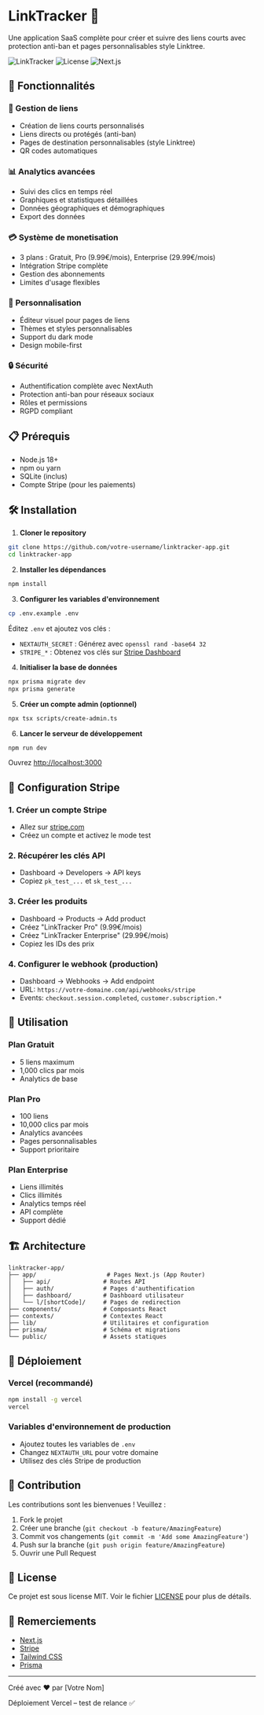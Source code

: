  # LinkTracker 🔗

Une application SaaS complète pour créer et suivre des liens courts avec protection anti-ban et pages personnalisables style Linktree.

![LinkTracker](https://img.shields.io/badge/Version-1.0.0-blue)
![License](https://img.shields.io/badge/License-MIT-green)
![Next.js](https://img.shields.io/badge/Next.js-15.3-black)

## 🚀 Fonctionnalités

### 🔗 Gestion de liens
- Création de liens courts personnalisés
- Liens directs ou protégés (anti-ban)
- Pages de destination personnalisables (style Linktree)
- QR codes automatiques

### 📊 Analytics avancées
- Suivi des clics en temps réel
- Graphiques et statistiques détaillées
- Données géographiques et démographiques
- Export des données

### 💳 Système de monetisation
- 3 plans : Gratuit, Pro (9.99€/mois), Enterprise (29.99€/mois)
- Intégration Stripe complète
- Gestion des abonnements
- Limites d'usage flexibles

### 🎨 Personnalisation
- Éditeur visuel pour pages de liens
- Thèmes et styles personnalisables
- Support du dark mode
- Design mobile-first

### 🔒 Sécurité
- Authentification complète avec NextAuth
- Protection anti-ban pour réseaux sociaux
- Rôles et permissions
- RGPD compliant

## 📋 Prérequis

- Node.js 18+
- npm ou yarn
- SQLite (inclus)
- Compte Stripe (pour les paiements)

## 🛠️ Installation

1. **Cloner le repository**
```bash
git clone https://github.com/votre-username/linktracker-app.git
cd linktracker-app
```

2. **Installer les dépendances**
```bash
npm install
```

3. **Configurer les variables d'environnement**
```bash
cp .env.example .env
```

Éditez `.env` et ajoutez vos clés :
- `NEXTAUTH_SECRET` : Générez avec `openssl rand -base64 32`
- `STRIPE_*` : Obtenez vos clés sur [Stripe Dashboard](https://dashboard.stripe.com)

4. **Initialiser la base de données**
```bash
npx prisma migrate dev
npx prisma generate
```

5. **Créer un compte admin (optionnel)**
```bash
npx tsx scripts/create-admin.ts
```

6. **Lancer le serveur de développement**
```bash
npm run dev
```

Ouvrez [http://localhost:3000](http://localhost:3000)

## 🔧 Configuration Stripe

### 1. Créer un compte Stripe
- Allez sur [stripe.com](https://stripe.com)
- Créez un compte et activez le mode test

### 2. Récupérer les clés API
- Dashboard → Developers → API keys
- Copiez `pk_test_...` et `sk_test_...`

### 3. Créer les produits
- Dashboard → Products → Add product
- Créez "LinkTracker Pro" (9.99€/mois)
- Créez "LinkTracker Enterprise" (29.99€/mois)
- Copiez les IDs des prix

### 4. Configurer le webhook (production)
- Dashboard → Webhooks → Add endpoint
- URL: `https://votre-domaine.com/api/webhooks/stripe`
- Events: `checkout.session.completed`, `customer.subscription.*`

## 📱 Utilisation

### Plan Gratuit
- 5 liens maximum
- 1,000 clics par mois
- Analytics de base

### Plan Pro
- 100 liens
- 10,000 clics par mois
- Analytics avancées
- Pages personnalisables
- Support prioritaire

### Plan Enterprise
- Liens illimités
- Clics illimités
- Analytics temps réel
- API complète
- Support dédié

## 🏗️ Architecture

```
linktracker-app/
├── app/                    # Pages Next.js (App Router)
│   ├── api/               # Routes API
│   ├── auth/              # Pages d'authentification
│   ├── dashboard/         # Dashboard utilisateur
│   └── l/[shortCode]/     # Pages de redirection
├── components/            # Composants React
├── contexts/              # Contextes React
├── lib/                   # Utilitaires et configuration
├── prisma/                # Schéma et migrations
└── public/                # Assets statiques
```

## 🚀 Déploiement

### Vercel (recommandé)
```bash
npm install -g vercel
vercel
```

### Variables d'environnement de production
- Ajoutez toutes les variables de `.env`
- Changez `NEXTAUTH_URL` pour votre domaine
- Utilisez des clés Stripe de production

## 🤝 Contribution

Les contributions sont les bienvenues ! Veuillez :

1. Fork le projet
2. Créer une branche (`git checkout -b feature/AmazingFeature`)
3. Commit vos changements (`git commit -m 'Add some AmazingFeature'`)
4. Push sur la branche (`git push origin feature/AmazingFeature`)
5. Ouvrir une Pull Request

## 📝 License

Ce projet est sous license MIT. Voir le fichier [LICENSE](LICENSE) pour plus de détails.

## 🙏 Remerciements

- [Next.js](https://nextjs.org)
- [Stripe](https://stripe.com)
- [Tailwind CSS](https://tailwindcss.com)
- [Prisma](https://prisma.io)

---

Créé avec ❤️ par [Votre Nom]

Déploiement Vercel – test de relance ✅
